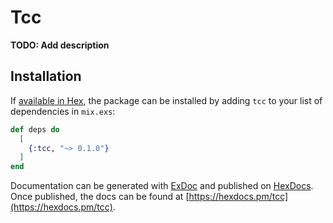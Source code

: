 # Tcc

**TODO: Add description**

## Installation

If [available in Hex](https://hex.pm/docs/publish), the package can be installed
by adding `tcc` to your list of dependencies in `mix.exs`:

```elixir
def deps do
  [
    {:tcc, "~> 0.1.0"}
  ]
end
```

Documentation can be generated with [ExDoc](https://github.com/elixir-lang/ex_doc)
and published on [HexDocs](https://hexdocs.pm). Once published, the docs can
be found at [https://hexdocs.pm/tcc](https://hexdocs.pm/tcc).

